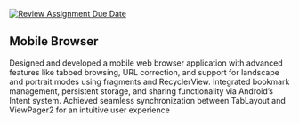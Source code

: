 [![Review Assignment Due Date](https://classroom.github.com/assets/deadline-readme-button-22041afd0340ce965d47ae6ef1cefeee28c7c493a6346c4f15d667ab976d596c.svg)](https://classroom.github.com/a/3HRctIdd)
## Mobile Browser
Designed and developed a mobile web browser application with advanced features like tabbed browsing, URL correction, and support for landscape and portrait modes using fragments and RecyclerView. Integrated bookmark management, persistent storage, and sharing functionality via Android’s Intent system. Achieved seamless synchronization between TabLayout and ViewPager2 for an intuitive user experience
